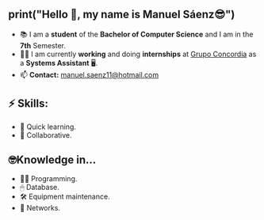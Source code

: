 ## __print__("Hello 👋, my name is Manuel Sáenz😎")

<!--
**ManuelSaenz/ManuelSaenz** is a ✨ _special_ ✨ repository because its `README.md` (this file) appears on your GitHub profile.
-->

- 📚 I am a __student__ of the __Bachelor of Computer Science__ and I am in the __7th__ Semester.
- 👷‍♂️ I am currently __working__ and doing __internships__ at [Grupo Concordia](http://grupoconcordia.com/) as a __Systems Assistant__ 🖥.
- 📫 __Contact:__ manuel.saenz11@hotmail.com

## ⚡ __Skills__:
- 🧠 Quick learning.
- 🤙 Collaborative.

## 🤓Knowledge in...
- 👨‍💻 Programming.
- 🖱 Database.
- 🛠 Equipment maintenance.
- 🔗 Networks.
